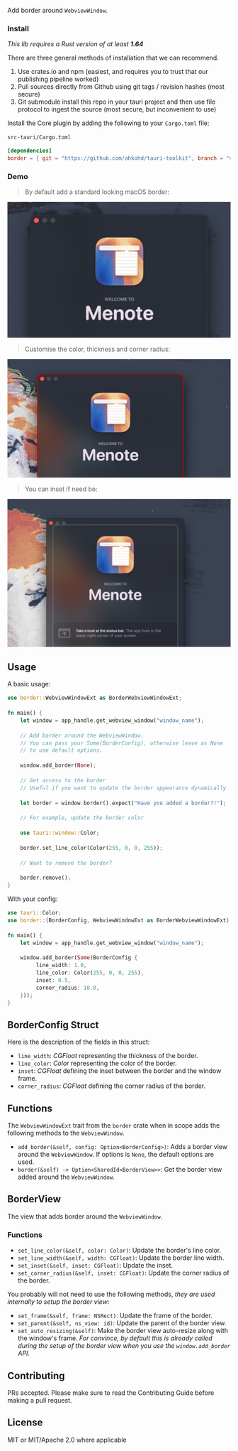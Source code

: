 Add border around `WebviewWindow`.

### Install
_This lib requires a Rust version of at least **1.64**_

There are three general methods of installation that we can recommend.

1. Use crates.io and npm (easiest, and requires you to trust that our publishing pipeline worked)
2. Pull sources directly from Github using git tags / revision hashes (most secure)
3. Git submodule install this repo in your tauri project and then use file protocol to ingest the source (most secure, but inconvenient to use)

Install the Core plugin by adding the following to your `Cargo.toml` file:

`src-tauri/Cargo.toml`
```toml
[dependencies]
border = { git = "https://github.com/ahkohd/tauri-toolkit", branch = "v2" }
```
### Demo

> By default add a standard looking macOS border:

![Border view demo](../../assets/border-demo-01.png)

> Customise the color, thickness and corner radius:

![Border view demo](../../assets/border-demo-02.png)

> You can inset if need be:

![Border view demo](../../assets/border-demo-03.png)


## Usage
A basic usage:
```rust
use border::WebviewWindowExt as BorderWebviewWindowExt;

fn main() {
    let window = app_handle.get_webview_window("window_name");

    // Add border around the WebviewWindow.
    // You can pass your Some(BorderConfig), otherwise leave as None
    // to use default options.

    window.add_border(None);

    // Get access to the border
    // Useful if you want to update the border appearance dynamically

    let border = window.border().expect("Have you added a border?!");

    // For example, update the border color

    use tauri::window::Color;

    border.set_line_color(Color(255, 0, 0, 255));

    // Want to remove the border? 

    border.remove();
}
```

With your config:

```rust
use tauri::Color;
use border::{BorderConfig, WebviewWindowExt as BorderWebviewWindowExt};

fn main() {
    let window = app_handle.get_webview_window("window_name");

    window.add_border(Some(BorderConfig {
         line_width: 1.0,
         line_color: Color(255, 0, 0, 255),
         inset: 0.5,
         corner_radius: 10.0,
    }));
}
```

## BorderConfig Struct
Here is the description of the fields in this struct:

- `line_width`: _CGFloat_ representing the thickness of the border.
- `line_color`: _Color_ representing the color of the border.
- `inset`: _CGFloat_ defining the inset between the border and the window frame.
- `corner_radius`: _CGFloat_ defining the corner radius of the border.

## Functions
The `WebviewWindowExt` trait from the `border` crate when in scope adds the following methods to the `WebviewWindow`.

- `add_border(&self, config: Option<BorderConfig>)`:
  Adds a border view around the `WebviewWindow`. If options is `None`, the default options are used.
- `border(&self) -> Option<SharedId<BorderView>>`:
  Get the border view added around the `WebviewWindow`.

## BorderView
The view that adds border around the `WebviewWindow`.

### Functions
- `set_line_color(&self, color: Color)`:
  Update the border's line color.
- `set_line_width(&self, width: CGFloat)`:
  Update the border line width.
- `set_inset(&self, inset: CGFloat)`:
  Update the inset.
- `set_corner_radius(&self, inset: CGFloat)`:
  Update the corner radius of the border.

You probably will not need to use the following methods, _they are used internally to setup the border view_:
- `set_frame(&self, frame: NSRect)`:
  Update the frame of the border.
- `set_parent(&self, ns_view: id)`:
  Update the parent of the border view.
- `set_auto_resizing(&self)`:
  Make the border view auto-resize along with the window's frame.
  _For convince, by default this is already called during the setup of the border view when you use the `window.add_border` API._


## Contributing

PRs accepted. Please make sure to read the Contributing Guide before making a pull request.

## License
MIT or MIT/Apache 2.0 where applicable

